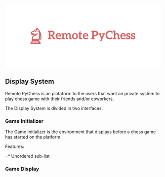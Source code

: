 <p align="center">
  <img src="https://github.com/luisalexleite/remote-pychess-display/blob/main/img/logo.png" />
</p>

## Display System

Remote PyChess is an plataform to the users that want an private system to play chess game with their friends and/or coworkers.

The Display System is divided in two interfaces:

### Game Initializer

The Game Initializer is the environment that displays before a chess game has started on the platform.

Features:

⋅⋅* Unordered sub-list

### Game Display

